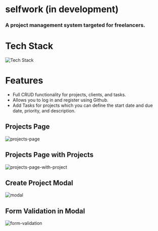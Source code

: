 # selfwork (in development)

### A project management system targeted for freelancers.

# Tech Stack

![Tech Stack](https://user-images.githubusercontent.com/70309225/182041078-2d02c59a-87a6-48af-8b67-7493a7a3d74d.png)

# Features

- Full CRUD functionality for projects, clients, and tasks.
- Allows you to log in and register using Github.
- Add Tasks for projects which you can define the start date and due date, priority, and description.

## Projects Page

![projects-page](https://user-images.githubusercontent.com/70309225/182730217-b7f123dd-d704-436c-a7a5-7a4bda8f947a.PNG)

## Projects Page with Projects

![projects-page-with-project](https://user-images.githubusercontent.com/70309225/182730249-58a2bf65-6ef7-4b32-ab6b-844631e00ebd.PNG)

## Create Project Modal

![modal](https://user-images.githubusercontent.com/70309225/182730274-0724d3ba-5a36-4f4b-8a82-241e72051f7f.PNG)

## Form Validation in Modal

![form-validation](https://user-images.githubusercontent.com/70309225/182730327-d4002e7c-f9f4-4ef4-aec3-eb2694c6bd77.PNG)

